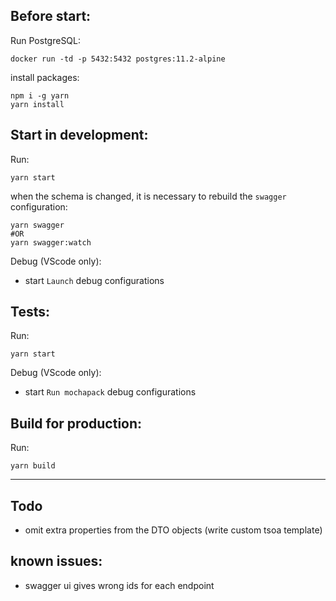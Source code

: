 ## Before start:

Run PostgreSQL:
```
docker run -td -p 5432:5432 postgres:11.2-alpine
```

install packages:
```
npm i -g yarn
yarn install
```

## Start in development:

Run:
```
yarn start
```

when the schema is changed, it is necessary to rebuild the `swagger` configuration:
```
yarn swagger
#OR
yarn swagger:watch
```

Debug (VScode only):

- start `Launch` debug configurations

## Tests:
Run:
```
yarn start
```

Debug (VScode only):

- start `Run mochapack` debug configurations


## Build for production:
Run:
```
yarn build
```

---


## Todo
- omit extra properties from the DTO objects (write custom tsoa template)


## known issues:
- swagger ui gives wrong ids for each endpoint